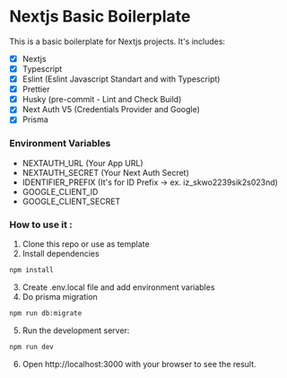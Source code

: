 # Nextjs Basic Boilerplate

This is a basic boilerplate for Nextjs projects. It's includes:

- [x] Nextjs
- [x] Typescript
- [x] Eslint (Eslint Javascript Standart and with Typescript)
- [x] Prettier
- [x] Husky (pre-commit - Lint and Check Build)
- [x] Next Auth V5 (Credentials Provider and Google)
- [x] Prisma

### Environment Variables

- NEXTAUTH_URL (Your App URL)
- NEXTAUTH_SECRET (Your Next Auth Secret)
- IDENTIFIER_PREFIX (It's for ID Prefix -> ex. iz_skwo2239sik2s023nd)
- GOOGLE_CLIENT_ID
- GOOGLE_CLIENT_SECRET

### How to use it :

1. Clone this repo or use as template
2. Install dependencies

```bash
npm install
```

3. Create .env.local file and add environment variables
4. Do prisma migration

```bash
npm run db:migrate
```

5. Run the development server:

```bash
npm run dev
```

6. Open http://localhost:3000 with your browser to see the result.

